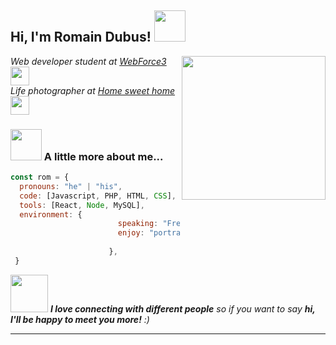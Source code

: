 <h2> Hi, I'm Romain Dubus! <img src="https://media.giphy.com/media/mGcNjsfWAjY5AEZNw6/giphy.gif" width="50"></h2>
<img align='right' src="https://gist.githubusercontent.com/obernardovieira/f4ec9b75736a98be5f6198f5ae40b897/raw/2546374e14122f5c0a8c7cc0c49edd07bf5d14cd/dev.gif" width="230">
<p><em>Web developer student at <a href="http://www.wf3.fr">WebForce3</a><img src="https://media.giphy.com/media/fYSnHlufseco8Fh93Z/giphy.gif" width="30"></br>Life photographer at <a href="https://www.instagram.com/romdub86/">Home sweet home</a><img src="https://media.giphy.com/media/VI8dCCQG296YR871uf/giphy.gif" width="30"> 
</em></p>


### <img src="https://media.giphy.com/media/VgCDAzcKvsR6OM0uWg/giphy.gif" width="50"> A little more about me...  

```javascript
const rom = {
  pronouns: "he" | "his",
  code: [Javascript, PHP, HTML, CSS],
  tools: [React, Node, MySQL],
  environment: {
                        speaking: "French", "English",
                        enjoy: "portrait_photography",
        
                      },
 }
```

<img src="https://media.giphy.com/media/LnQjpWaON8nhr21vNW/giphy.gif" width="60"> <em><b>I love connecting with different people</b> so if you want to say <b>hi, I'll be happy to meet you more!</b> :)</em>

---

